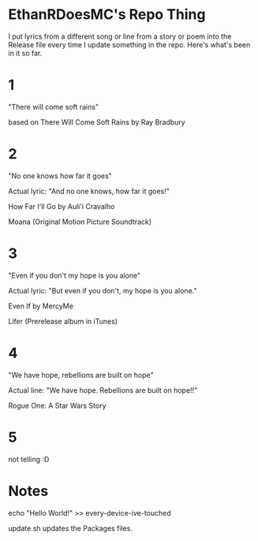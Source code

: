 # EthanRDoesMC's Repo Thing

I put lyrics from a different song or line from a story or poem into the Release file every time I update something in the repo. Here's what's been in it so far.

# 1

"There will come soft rains" 

based on There Will Come Soft Rains by Ray Bradbury

# 2
"No one knows how far it goes"

Actual lyric: "And no one knows, how far it goes!"

How Far I'll Go by Auli'i Cravalho 

Moana (Original Motion Picture Soundtrack)

# 3
"Even if you don't my hope is you alone"

Actual lyric: "But even if you don't, my hope is you alone."

Even If by MercyMe

Lifer (Prerelease album in iTunes)

# 4
"We have hope, rebellions are built on hope"

Actual line: "We have hope. Rebellions are built on hope!!"

Rogue One: A Star Wars Story

# 5
not telling :D


# Notes

echo "Hello World!" >> every-device-ive-touched

update.sh updates the Packages files.